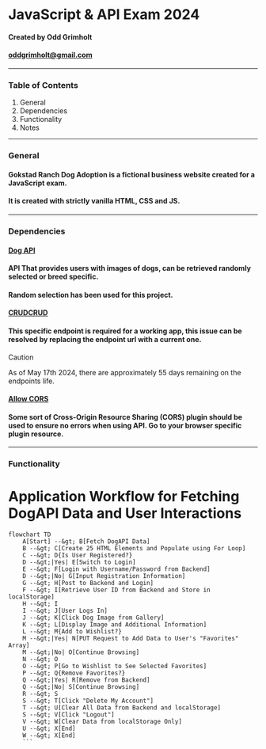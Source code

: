 # JavaScript & API Exam 2024

#### Created by Odd Grimholt
#### oddgrimholt@gmail.com

---

### Table of Contents

1. General
2. Dependencies
3. Functionality
4. Notes

---

### General

#### Gokstad Ranch Dog Adoption is a fictional business website created for a JavaScript exam.
#### It is created with strictly vanilla HTML, CSS and JS.

---

### Dependencies


#### [Dog API](https://dog.ceo/dog-api/)

#### API That provides users with images of dogs, can be retrieved randomly selected or breed specific.
#### Random selection has been used for this project.


#### [CRUDCRUD](https://crudcrud.com/Dashboard/49b54a659c37444badaa69070d61b85a)

#### This specific endpoint is required for a working app, this issue can be resolved by replacing the endpoint url with a current one. 

> [!CAUTION]  
> As of May 17th 2024, there are approximately 55 days remaining on the endpoints life.


#### [Allow CORS](https://addons.mozilla.org/en-CA/firefox/addon/access-control-allow-origin/)

#### Some sort of Cross-Origin Resource Sharing (CORS) plugin should be used to ensure no errors when using API. Go to your browser specific plugin resource.

<hr>

### Functionality

# Application Workflow for Fetching DogAPI Data and User Interactions

```mermaid
flowchart TD
    A[Start] --&gt; B[Fetch DogAPI Data]
    B --&gt; C[Create 25 HTML Elements and Populate using For Loop]
    C --&gt; D{Is User Registered?}
    D --&gt;|Yes| E[Switch to Login]
    E --&gt; F[Login with Username/Password from Backend]
    D --&gt;|No| G[Input Registration Information]
    G --&gt; H[Post to Backend and Login]
    F --&gt; I[Retrieve User ID from Backend and Store in localStorage]
    H --&gt; I
    I --&gt; J[User Logs In]
    J --&gt; K[Click Dog Image from Gallery]
    K --&gt; L[Display Image and Additional Information]
    L --&gt; M{Add to Wishlist?}
    M --&gt;|Yes| N[PUT Request to Add Data to User's "Favorites" Array]
    M --&gt;|No| O[Continue Browsing]
    N --&gt; O
    O --&gt; P[Go to Wishlist to See Selected Favorites]
    P --&gt; Q{Remove Favorites?}
    Q --&gt;|Yes| R[Remove from Backend]
    Q --&gt;|No| S[Continue Browsing]
    R --&gt; S
    S --&gt; T[Click "Delete My Account"]
    T --&gt; U[Clear All Data from Backend and localStorage]
    S --&gt; V[Click "Logout"]
    V --&gt; W[Clear Data from localStorage Only]
    U --&gt; X[End]
    W --&gt; X[End]
    ```